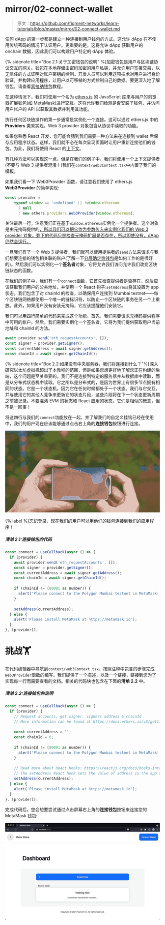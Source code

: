 # mirror/02-connect-wallet

> 原文：<https://github.com/figment-networks/learn-tutorials/blob/master/mirror/02-connect-wallet.md>

任何 dApp 的第一步都是建立一种连接到用户钱包的方式。这允许 dApp 在不使用传统密码的情况下认证用户。更重要的是，这将允许 dApp 获取用户的 onchain 数据，因此我们可以构建用户特定的 dApp 体验。

{% sidenote title="Box 2.1:关于加密钱包的说明" %}加密钱包是用户与区块链协议交互的网关。钱包在本地存储由密码加密的用户私钥，并允许用户签署交易，以无信任的方式证明对账户密钥的控制。开发人员可以利用这项技术对用户进行身份验证，并构建应用程序，让用户以可移植的方式控制自己的数据。要更深入地了解钱包，请查看[索拉纳钱包](https://learn.figment.io/tutorials/solana-wallet-intro)教程。

在这种情况下，我们将使用一个名为 [ethers.js](https://docs.ethers.io/) 的 JavaScript 库来与用户的浏览器扩展钱包(如 MetaMask)进行交互。这将允许我们检测是否安装了钱包，并访问用户帐户的 API 以获取其数据并利用其功能。

执行任何区块链操作的第一步通常是实例化一个连接。这可以通过 ethers.js 中的 **Providers** 类来实现。Web 3 provider 对象包含从协议中读取的功能。

如果您熟悉 React 开发，您可能会猜到我们需要一种方法来在连接到 wallet 后保存应用程序状态。这样，我们就不必在每次呈现页面时让用户重新连接他们的钱包。为此，我们将使用 React 的[上下文](https://reactjs.org/docs/context.html)。

有几种方法可以实现这一点，但是在我们的例子中，我们将使用一个上下文提供者(不要与 Web 3 提供者混淆！)我们在`context/web3Context.tsx`中内置了我们的模板。

如果我们看一下 Web3Provider 函数，请注意我们使用了 ethers.js **Web3Provider** 的简单实现:

```js
const provider =
    typeof window == 'undefined' || !window.ethereum
      ? null
      : new ethers.providers.Web3Provider(window.ethereum);
```

关注最后一行，注意我们正在基于`window.ethereum`实例化一个提供者。这个对象是由元掩码提供的[，所以我们可以把它作为参数传入来实例化我们的 Web 3 provider 对象。剩下的代码只是检查元掩码扩展是否存在，所以即使没有，dApp 仍然会运行。](https://docs.metamask.io/guide/ethereum-provider.html)

一旦我们有了一个 Web 3 提供者，我们就可以使用提供者的`send`方法来请求与我们想要连接的钱包相关联的账户(了解一下[分层确定性钱包](https://docs.ethers.io/v5/api/utils/hdnode/)是如何工作的是很好的)。然后我们可以实例化一个**签名者**对象，它将允许我们访问允许我们改变区块链状态的函数。

在我们的例子中，我们有一个`connect`函数，它首先检查提供者是否存在，然后应该获取我们用户的公共地址，并使用一个 React 钩子:`setAddress`将其设置为 app 状态。我们包含了对 chainId 的检查，以确保用户连接到 Mumbai testnet——每个区块链网络都使用一个唯一的链标识符，以防止一个区块链的事务在另一个上重放。此外，如果用户没有安装元掩码，它应该提醒他们安装它。

我们可以用四行简单的代码来完成这个功能。首先，我们需要请求元掩码提供程序中可用的帐户。然后，我们需要实例化一个签名者，它将为我们提供获取用户当前地址和 chainId 的方法。

```js
await provider.send('eth_requestAccounts', []);
const signer = provider.getSigner();
const currentAddress = await signer.getAddress();
const chainId = await signer.getChainId();
```

{% sidenote title="Box 2.2:如果没有中央服务器，我们将连接到什么？"%}深入研究以太坊虚拟机超出了本教程的范围，但是如果您想更好地了解您正在构建的后端，这个问题是至关重要的。我们不是连接到特定的服务器并从数据库中读取，而是从分布式状态机中读取。它之所以是分布式的，是因为世界上有很多节点拥有相同的状态。它是一个状态机，因为它在任何时候都处于一个状态。我们与它交互，并与使用它的其他人竞争来更新它的状态片段，这些片段将在下一个状态更新周期之前被记录。不要混淆 EVM 的状态和 React 应用的状态，它们是相似的概念，但不是一回事！

将这四行与我们的`connect`功能放在一起，并了解我们的自定义挂钩已经在使用中，我们的用户现在应该能够通过点击右上角的**连接钱包**按钮进行连接。

[![Forget logins, now our users can connect to our app with their wallets!](img/65f095fd762551210f7eb3474ec3aa2b.png)](https://raw.githubusercontent.com/figment-networks/learn-tutorials/master/mirror/assets/wallet.gif)

{% label %}忘记登录，现在我们的用户可以用他们的钱包连接到我们的应用程序！

##### *清单 2.1:连接钱包的代码*

```js
const connect = useCallback(async () => {
  if (provider) {
    await provider.send('eth_requestAccounts', []);
    const signer = provider.getSigner();
    const currentAddress = await signer.getAddress();
    const chainId = await signer.getChainId();

    if (chainId != (80001 as number)) {
      alert('Please connect to the Polygon Mumbai testnet in MetaMask!')
    }

    setAddress(currentAddress);
  } else {
    alert('Please install MetaMask at https://metamask.io');
  }
}, [provider]);
```

# 挑战<g-emoji class="g-emoji" alias="weight_lifting" fallback-src="https://github.githubassets.cimg/icons/emoji/unicode/1f3cb.png">🏋️</g-emoji>

在代码编辑器中导航到`context/web3Context.tsx`，按照注释中包含的步骤完成`Web3Provider`函数的编写。我们提供了一个描述，以及一个链接，链接到您为了实现每一行而需要查看的文档。相关的代码块也包含在下面的**清单 2.2** 中。

##### *清单 2.2:连接钱包的说明*

```js
const connect = useCallback(async () => {
  if (provider) {
    // Request accounts, get signer, signers address & chainId
    // More information can be found at https://docs.ethers.io/v5/getting-started/#getting-started--connecting

    const currentAddress = '';
    const chainId = 0;

    if (chainId != (80001 as number)) {
      alert('Please connect to the Polygon Mumbai testnet in MetaMask!')
    }

    // Read more about React hooks: https://reactjs.org/docs/hooks-intro.html
    // The setAddress React hook sets the value of address in the app state
    setAddress(currentAddress);
  } else {
    alert('Please install MetaMask at https://metamask.io');
  }
}, [provider]);
```

完成代码后，您会想要尝试通过点击屏幕右上角的**连接钱包**按钮来连接您的 MetaMask 钱包:

[![Screenshot of connecting wallet](img/5022aedfe385d5f010eab008bf593dfd.png)](https://raw.githubusercontent.com/figment-networks/learn-tutorials/master/mirror/assets/connect.jpg)